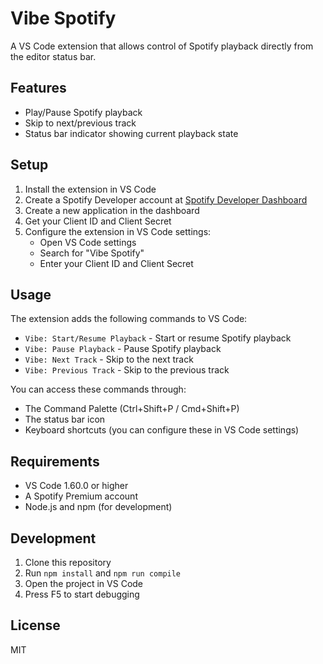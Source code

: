 # Vibe Spotify

A VS Code extension that allows control of Spotify playback directly from the editor status bar.

## Features

- Play/Pause Spotify playback
- Skip to next/previous track
- Status bar indicator showing current playback state

## Setup

1. Install the extension in VS Code
2. Create a Spotify Developer account at [Spotify Developer Dashboard](https://developer.spotify.com/dashboard)
3. Create a new application in the dashboard
4. Get your Client ID and Client Secret
5. Configure the extension in VS Code settings:
   - Open VS Code settings
   - Search for "Vibe Spotify"
   - Enter your Client ID and Client Secret

## Usage

The extension adds the following commands to VS Code:

- `Vibe: Start/Resume Playback` - Start or resume Spotify playback
- `Vibe: Pause Playback` - Pause Spotify playback
- `Vibe: Next Track` - Skip to the next track
- `Vibe: Previous Track` - Skip to the previous track

You can access these commands through:
- The Command Palette (Ctrl+Shift+P / Cmd+Shift+P)
- The status bar icon
- Keyboard shortcuts (you can configure these in VS Code settings)

## Requirements

- VS Code 1.60.0 or higher
- A Spotify Premium account
- Node.js and npm (for development)

## Development

1. Clone this repository
2. Run `npm install` and `npm run compile`
3. Open the project in VS Code
5. Press F5 to start debugging

## License

MIT 
